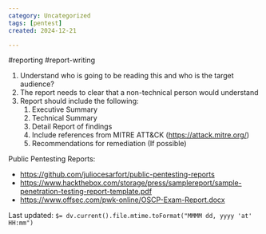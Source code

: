 ```yaml
---
category: Uncategorized
tags: [pentest]
created: 2024-12-21

---
```

#reporting #report-writing

1. Understand who is going to be reading this and who is the target audience?
2. The report needs to clear that a non-technical person would understand 
3. Report should include the following: 
	1. Executive Summary
	2. Technical Summary
	3. Detail Report of findings
	4. Include references from MITRE ATT&CK (https://attack.mitre.org/)
	5. Recommendations for remediation (If possible)
	

Public Pentesting Reports: 

- https://github.com/juliocesarfort/public-pentesting-reports
- https://www.hackthebox.com/storage/press/samplereport/sample-penetration-testing-report-template.pdf
- https://www.offsec.com/pwk-online/OSCP-Exam-Report.docx


Last updated: `$= dv.current().file.mtime.toFormat("MMMM dd, yyyy 'at' HH:mm")`
